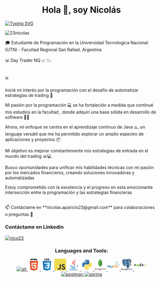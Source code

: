 <h1 align="center">Hola 👋, soy Nicolás</h1>
<a href="https://git.io/typing-svg"><img src="https://readme-typing-svg.demolab.com?font=Fira+Code&pause=1000&color=F7F4F4&width=435&lines=A+developer+from+Argentina%E2%AD%90%E2%AD%90%E2%AD%90%F0%9F%87%A6%F0%9F%87%B7" alt="Typing SVG" /></a>

<p align="left"> <img src="https://komarev.com/ghpvc/?username=23nicolas&label=Profile%20views&color=0e75b6&style=flat" alt="23nicolas" /> </p>  


🎓 Estudiante de Programación en la Universidad Tecnologica Nacional (UTN) - Facultad Regional San Rafael, Argentina  
<br>
📊  Day Trader NQ  📈 📉    
<br>  
☕  
<br>
Inicié mi interés por la programación con el desafío de automatizar estrategias de trading 🎯 

Mi pasión por la programación 💻 se ha fortalecido a medida que continué mis estudios en la facultad , donde adquirí una base sólida en desarrollo de software 🔨🔧  

Ahora, mi enfoque se centra en el aprendizaje continuo de Java ♨️, un lenguaje versátil que me ha permitido explorar un amplio espectro de aplicaciones y proyectos 📦  

Mi objetivo es mejorar constantemente mis estrategias de entrada en el mundo del trading 📊💻.  

Busco oportunidades para unificar mis habilidades técnicas con mi pasión por los mercados financieros, creando soluciones innovadoras y automatizadas   

Estoy comprometido con la excelencia y el progreso en esta emocionante intersección entre la programación y las estrategias financieras  

<br>
📫 Contáctame en **nicolas.aparicio23@gmail.com** para colaboraciones o preguntas 👥  
<br>

<h3 align="left">Contáctame en Linkedin</h3>
<p align="left">
<a href="https://linkedin.com/in/nico23" target="blank"><img align="center" src="https://raw.githubusercontent.com/rahuldkjain/github-profile-readme-generator/master/src/images/icons/Social/linked-in-alt.svg" alt="nico23" height="30" width="40" /></a>
</p>
<h3 align="center">Languages and Tools: </h3>
<p align="center"> 
<a href="https://git-scm.com/" target="_blank" rel="noreferrer"> <img src="https://www.vectorlogo.zone/logos/git-scm/git-scm-icon.svg" alt="git" width="40" height="40"/> </a> 
<a href="https://www.w3.org/html/" target="_blank" rel="noreferrer"> <img src="https://raw.githubusercontent.com/devicons/devicon/master/icons/html5/html5-original-wordmark.svg" alt="html5" width="40" height="40"/> </a> 
<a href="https://www.w3schools.com/css/" target="_blank" rel="noreferrer"> <img src="https://raw.githubusercontent.com/devicons/devicon/master/icons/css3/css3-original-wordmark.svg" alt="css3" width="40" height="40"/> </a> 
<a href="https://developer.mozilla.org/en-US/docs/Web/JavaScript" target="_blank" rel="noreferrer"> <img src="https://raw.githubusercontent.com/devicons/devicon/master/icons/javascript/javascript-original.svg" alt="javascript" width="40" height="40"/> </a> 
<a href="https://www.java.com" target="_blank" rel="noreferrer"> <img src="https://raw.githubusercontent.com/devicons/devicon/master/icons/java/java-original.svg" alt="java" width="40" height="40"/> </a> 
<a href="https://www.python.org" target="_blank" rel="noreferrer"> <img src="https://raw.githubusercontent.com/devicons/devicon/master/icons/python/python-original.svg" alt="python" width="40" height="40"/> </a> 
<a href="https://www.mongodb.com/" target="_blank" rel="noreferrer"> <img src="https://raw.githubusercontent.com/devicons/devicon/master/icons/mongodb/mongodb-original-wordmark.svg" alt="mongodb" width="40" height="40"/> </a> 
<a href="https://www.mysql.com/" target="_blank" rel="noreferrer"> <img src="https://raw.githubusercontent.com/devicons/devicon/master/icons/mysql/mysql-original-wordmark.svg" alt="mysql" width="40" height="40"/> </a> 
<a href="https://www.postgresql.org" target="_blank" rel="noreferrer"> <img src="https://raw.githubusercontent.com/devicons/devicon/master/icons/postgresql/postgresql-original-wordmark.svg" alt="postgresql" width="40" height="40"/> </a> 
<a href="https://nodejs.org" target="_blank" rel="noreferrer"> <img src="https://raw.githubusercontent.com/devicons/devicon/master/icons/nodejs/nodejs-original-wordmark.svg" alt="nodejs" width="40" height="40"/> </a> 
<a href="https://postman.com" target="_blank" rel="noreferrer"> <img src="https://www.vectorlogo.zone/logos/getpostman/getpostman-icon.svg" alt="postman" width="40" height="40"/> </a> 
<a href="https://spring.io/" target="_blank" rel="noreferrer"> <img src="https://www.vectorlogo.zone/logos/springio/springio-icon.svg" alt="spring" width="40" height="40"/> </a> </p>
